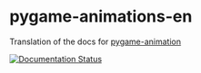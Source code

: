 # pygame-animations-en

Translation of the docs for [pygame-animation](https://github.com/k39dev/pygame-animations)

[![Documentation Status](https://readthedocs.org/projects/pygame-animations/badge/?version=latest)](https://pygame-animations.readthedocs.io/fr/latest/?badge=latest)
